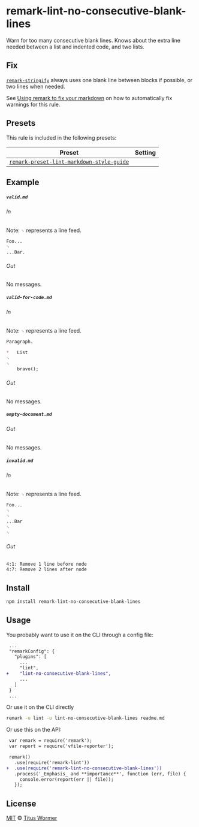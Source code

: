 <!--This file is generated-->

# remark-lint-no-consecutive-blank-lines

Warn for too many consecutive blank lines.  Knows about the extra line
needed between a list and indented code, and two lists.

## Fix

[`remark-stringify`](https://github.com/remarkjs/remark/tree/master/packages/remark-stringify)
always uses one blank line between blocks if possible, or two lines when
needed.

See [Using remark to fix your markdown](https://github.com/remarkjs/remark-lint#using-remark-to-fix-your-markdown)
on how to automatically fix warnings for this rule.

## Presets

This rule is included in the following presets:

| Preset | Setting |
| ------ | ------- |
| [`remark-preset-lint-markdown-style-guide`](https://github.com/remarkjs/remark-lint/tree/master/packages/remark-preset-lint-markdown-style-guide) |  |

## Example

##### `valid.md`

###### In

Note: `␊` represents a line feed.

```markdown
Foo...
␊
...Bar.
```

###### Out

No messages.

##### `valid-for-code.md`

###### In

Note: `␊` represents a line feed.

```markdown
Paragraph.

*   List
␊
␊
    bravo();
```

###### Out

No messages.

##### `empty-document.md`

###### Out

No messages.

##### `invalid.md`

###### In

Note: `␊` represents a line feed.

```markdown
Foo...
␊
␊
...Bar
␊
␊
```

###### Out

```text
4:1: Remove 1 line before node
4:7: Remove 2 lines after node
```

## Install

```sh
npm install remark-lint-no-consecutive-blank-lines
```

## Usage

You probably want to use it on the CLI through a config file:

```diff
 ...
 "remarkConfig": {
   "plugins": [
     ...
     "lint",
+    "lint-no-consecutive-blank-lines",
     ...
   ]
 }
 ...
```

Or use it on the CLI directly

```sh
remark -u lint -u lint-no-consecutive-blank-lines readme.md
```

Or use this on the API:

```diff
 var remark = require('remark');
 var report = require('vfile-reporter');

 remark()
   .use(require('remark-lint'))
+  .use(require('remark-lint-no-consecutive-blank-lines'))
   .process('_Emphasis_ and **importance**', function (err, file) {
     console.error(report(err || file));
   });
```

## License

[MIT](https://github.com/remarkjs/remark-lint/blob/master/license) © [Titus Wormer](https://wooorm.com)

